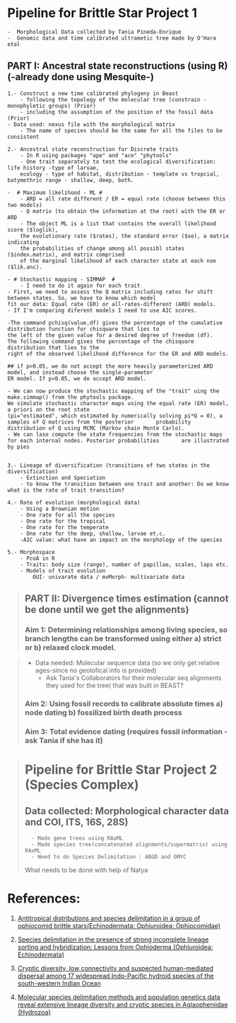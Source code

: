 # Pipeline for Brittle Star Project 1
	-  Morphological Data collected by Tania Pineda-Enrique
	-  Genomic data and time calibrated ultrametic tree made by O'Hara etal
	
	
## PART I: Ancestral state reconstructions (using R) (-already done using Mesquite-) 
	1.- Construct a new time calibrated phylogeny in Beast 
		- following the topology of the molecular tree (constrain - monophyletic groups) (Prior)
		- including the assumption of the position of the fossil data (Prior)
	- Data used: nexus file with the morphological matrix
		- The name of species should be the same for all the files to be consistent 
		
	2.- Ancestral state reconstruction for Discrete traits 
		- In R using packages "ape" and "ace" "phytools"
		- One trait separately to test the ecological diversification: life history -type of larvae, 
		ecology - type of habitat, distribution - template vs tropcial, batymethric range - shallow, deep, both. 
		
	-  # Maximum likelihood - ML #
		- ARD = all rate different / ER = equal rate (choose between this two models) 
		- Q matrix (to obtain the information at the root) with the ER or ARD 
		- The object ML is a list that contains the overall likelihood score ($loglik), 
		the evolutionary rate ($rates), the standard error ($se), a matrix indicating 
		the probabilities of change among all possibl states ($index.matrix), and matrix comprised 
		of the marginal likelihood of each character state at each noe ($lik.anc). 
			
	- # Stochastic mapping - SIMMAP  # 
		- I need to do it again for each trait 
	- First, we need to assess the Q matrix including rates for shift between states. So, we have to know which model 
	fit our data: Equal rate (ER) or all-rates-different (ARD) models.
	- If I'm comparing diferent models I need to use AIC scores.
	
	-The command pchisq(value,df) gives the percentage of the cumulative distribution function for chisquare that lies to
	the left of the given value for a desired degree of freedom (df). 
	The following command gives the percentage of the chisquare distribution that lies to the 
	right of the observed likelihood difference for the ER and ARD models.
	
	## if p>0.05, we do not accept the more heavily parameterized ARD model, and instead choose the single-parameter 
	ER model. If p<0.05, we do accept ARD model. 
	
	- We can now produce the stochastic mapping of the "trait" uing the make.simmap() from the phytools package. 
	We simulate stochastic character maps using the equal rate (ER) model, a priori on the root state 
	(pi="estimated", which estimated by numerically solving pi*Q = 0), a samples of Q matrices from the posterior 		probability distribution of Q using MCMC (Markov chain Monte Carlo).    
	- We can laso compute the state frequencies from the stochastic maps for each internal nodes. Posterior probabilities 		are illustrated by pies 


	3.- Lineage of diversification (transitions of two states in the diversification) 
		- Extinction and Speciation 
		- to know the transition between one trait and another: Do we know what is the rate of trait transition?
	
	4.- Rate of evolution (morphological data) 
		- Using a Brownian motion 
		- One rate for all the species 
		- One rate for the tropical 
		- One rate for the temperate 
		- One rate for the deep, shallow, larvae et.c. 
		-AIC value: what have an impact on the morphology of the species 
	
	5.- Morphospace 
		- PcoA in R 
		- Traits: body size (range), number of papillae, scales, laps etc. 
		- Models of trait evolution 
			OUI- univarate data / mvMorph- multivariate data 



	

> ## PART II:  Divergence times estimation (cannot be done until we get the alignments)
> ### Aim 1: Determining relationships among living species, so branch lengths can be transformed using either a) strict or b) relaxed clock model.
	 
>	 - Data needed: Molecular sequence data (so we only get relative ages-since no geolofical info is provided)
>         - Ask Tania's Collaborators for their molecular seq alignments they used for the tree( that was built in BEAST?
> ### Aim 2: Using fossil records to calibrate absolute times a) node dating b) fossilized birth death process
> ### Aim 3: Total evidence dating (requires fossil information -ask Tania if she has it)


> # Pipeline for Brittle Star Project 2 (Species Complex)
> ## Data collected: Morphological character data and COI, ITS, 16S, 28S)
>       - Made gene trees using RAxML
>       - Made species tree(concatenated alignments/supermatrix) using RAxML
>       - Need to do Species Delimitation : ABGD and GMYC 
> What needs to be done with help of Natya 
# References:
1. [Antitropical distributions and species delimitation in a group of ophiocomid brittle stars(Echinodermata: Ophiuroidea: Ophiocomidae)](https://www.sciencedirect.com/science/article/pii/S1055790314001857)

2. [Species delimitation in the presence of strong incomplete lineage sorting and hybridization: Lessons from Ophioderma (Ophiuroidea: Echinodermata)](https://www.sciencedirect.com/science/article/pii/S1055790318302811?via%3Dihub)

3. [Cryptic diversity, low connectivity and suspected human-mediated dispersal among 17 widespread Indo-Pacific hydroid species of the south-western Indian Ocean](https://onlinelibrary.wiley.com/doi/pdf/10.1111/jbi.13388)

4. [Molecular species delimitation methods and population genetics data reveal extensive lineage diversity and cryptic species in Aglaopheniidae (Hydrozoa)](https://www.sciencedirect.com/science/article/pii/S1055790316302068#f0030)

